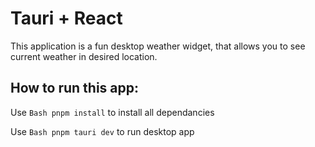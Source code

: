 # Tauri + React

This application is a fun desktop weather widget, that allows you to see current weather in desired location.

## How to run this app:

Use ```Bash pnpm install``` to install all dependancies

Use ```Bash pnpm tauri dev``` to run desktop app
